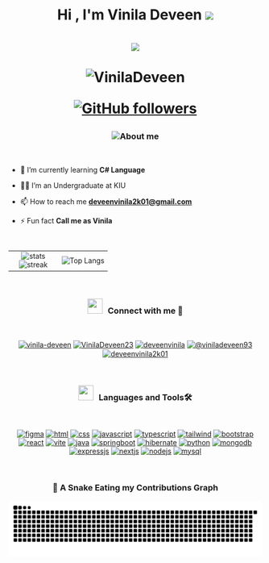 <!--- 👋 Hi, I’m @VinilaDeveen
- 👀 I’m interested in ...
- 🌱 I’m currently learning ...
- 💞️ I’m looking to collaborate on ...
- 📫 How to reach me ...
- 😄 Pronouns: ...
- ⚡ Fun fact: ...

VinilaDeveen/VinilaDeveen is a ✨ special ✨ repository because its `README.md` (this file) appears on your GitHub profile.
You can click the Preview link to take a look at your changes.-->


<h1 align="center"><b>Hi , I'm Vinila Deveen </b><img src="https://media.giphy.com/media/hvRJCLFzcasrR4ia7z/giphy.gif" width="35"></h>

<p align="center">
  <a href="https://github.com/fairyland0926"><img src="https://readme-typing-svg.herokuapp.com/?lines=Web%20Developer...;Full%20Stack%20Developer...;from;Sri%20Lanka;Always%20learning%20new%20tech&font=Pacifico&center=true&width=650&height=120&color=58a6ff&vCenter=true&size=45%22"></a>
</p>
<p align="center"> <img src="https://komarev.com/ghpvc/?username=VinilaDeveen&label=Profile%20views&color=0e75b6&style=flat" alt="VinilaDeveen" /> </p>

[![GitHub followers](https://img.shields.io/github/followers/VinilaDeveen.svg?style=social&label=Followers)](https://github.com/VinilaDeveen?tab=followers)

<h3 align="center" > <img src = "https://github.com/7oSkaaa/7oSkaaa/blob/main/Images/about_me.gif?raw=true" width = 50px>About me</h3>
<br>

- 🌱 I’m currently learning **C# Language**

- 🧑‍🎓 I’m an Undergraduate at KIU

- 📫 How to reach me **deveenvinila2k01@gmail.com**

- ⚡ Fun fact **Call me as Vinila**

<br>
<!--- stats & Trophy (start) -->
<p align="center">
  <!--- stats (start) -->
<table align="center">
<tr border="none">
<td width="50%" align="center">
	
<img src="https://github-readme-stats.vercel.app/api?username=VinilaDeveen&show_icons=true&theme=dark" alt="stats" width="500%" height="50%"/>
<br>
<img src="https://github-readme-streak-stats.herokuapp.com/?user=VinilaDeveen&theme=dark&hide_border=false" alt="streak" width="500%" height="50%"/>
</td>

<td width="50%" align="center">

<img src="https://github-readme-stats.anuraghazra1.vercel.app/api/top-langs/?username=VinilaDeveen&theme=dark&hide_border=false&no-bg=true&no-frame=true&langs_count=10" alt="Top Langs" width="500%" height="300" />

  
  </td>
</tr>
</table>
<!--- stats (end) -->
<br>

<h3 align="center" > <img src="https://media.giphy.com/media/iY8CRBdQXODJSCERIr/giphy.gif" width="30" height="30" style="margin-right: 10px;">Connect with me 🤝 </h3>

<br>
<p align="center">
<a href="https://linkedin.com/in/vinila-deveen" target="blank"><img align="center" src="https://github.com/Scar1109/skill-icons/blob/main/icons/LinkedIn.svg" alt="vinila-deveen" height="40" width="40" /></a>
<a href="https://www.facebook.com/vinila.deveen" target="blank"><img align="center" src="https://raw.githubusercontent.com/rahuldkjain/github-profile-readme-generator/master/src/images/icons/Social/facebook.svg" alt="VinilaDeveen23" height="40" width="40" /></a>
<a href="https://instagram.com/deveenvinila" target="blank"><img align="center" src="https://github.com/Scar1109/skill-icons/blob/main/icons/Instagram.svg" alt="deveenvinila" height="40" width="40" /></a>
<a href="http://www.youtube.com/@viniladeveen93" target="blank"><img align="center" src="https://raw.githubusercontent.com/rahuldkjain/github-profile-readme-generator/master/src/images/icons/Social/youtube.svg" alt="@viniladeveen93" height="40" width="40" /></a>
<a href="https://www.hackerrank.com/deveenvinila2k01" target="blank"><img align="center" src="https://raw.githubusercontent.com/rahuldkjain/github-profile-readme-generator/master/src/images/icons/Social/hackerrank.svg" alt="deveenvinila2k01" height="40" width="40" /></a>
</p>
<br>

<h3 align="center" > <img src="https://media.giphy.com/media/iY8CRBdQXODJSCERIr/giphy.gif" width="30" height="30" style="margin-right: 10px;">Languages and Tools🛠️</h3>

<br>
<p align="center">
  <a href="" target="_blank" rel="noreferrer"><img src="https://github.com/Scar1109/skill-icons/blob/main/icons/Figma-Dark.svg" alt="figma" width="40" height="40"/></a> 
  <a href="" target="_blank" rel="noreferrer"><img src="https://github.com/Scar1109/skill-icons/blob/main/icons/HTML.svg" alt="html" width="40" height="40"/></a> 
  <a href="" target="_blank" rel="noreferrer"><img src="https://github.com/Scar1109/skill-icons/blob/main/icons/CSS.svg" alt="css" width="40" height="40"/></a> 
  <a href="" target="_blank" rel="noreferrer"><img src="https://github.com/Scar1109/skill-icons/blob/main/icons/JavaScript.svg" alt="javascript" width="40" height="40"/></a> 
  <a href="" target="_blank" rel="noreferrer"><img src="https://github.com/Scar1109/skill-icons/blob/main/icons/TypeScript.svg" alt="typescript" width="40" height="40"/></a> 
  <a href="" target="_blank" rel="noreferrer"><img src="https://github.com/Scar1109/skill-icons/blob/main/icons/TailwindCSS-Dark.svg" alt="tailwind" width="40" height="40"/></a> 
  <a href="" target="_blank" rel="noreferrer"><img src="https://github.com/Scar1109/skill-icons/blob/main/icons/Bootstrap.svg" alt="bootstrap" width="40" height="40"/></a> 
  <a href="" target="_blank" rel="noreferrer"><img src="https://github.com/Scar1109/skill-icons/blob/main/icons/React-Dark.svg" alt="react" width="40" height="40"/></a> 
  <a href="" target="_blank" rel="noreferrer"><img src="https://github.com/Scar1109/skill-icons/blob/main/icons/Vite-Dark.svg" alt="vite" width="40" height="40"/></a> 
  <a href="" target="_blank" rel="noreferrer"><img src="https://github.com/Scar1109/skill-icons/blob/main/icons/Java-Dark.svg" alt="java" width="40" height="40"/></a> 
  <a href="" target="_blank" rel="noreferrer"><img src="https://github.com/Scar1109/skill-icons/blob/main/icons/Spring-Dark.svg" alt="springboot" width="40" height="40"/></a> 
  <a href="" target="_blank" rel="noreferrer"><img src="https://github.com/Scar1109/skill-icons/blob/main/icons/Hibernate-Dark.svg" alt="hibernate" width="40" height="40"/></a> 
  <a href="" target="_blank" rel="noreferrer"><img src="https://github.com/Scar1109/skill-icons/blob/main/icons/Python-Dark.svg" alt="python" width="40" height="40"/></a> 
  <a href="" target="_blank" rel="noreferrer"><img src="https://github.com/Scar1109/skill-icons/blob/main/icons/MongoDB.svg" alt="mongodb" width="40" height="40"/></a> 
  <a href="" target="_blank" rel="noreferrer"><img src="https://github.com/Scar1109/skill-icons/blob/main/icons/ExpressJS-Dark.svg" alt="expressjs" width="40" height="40"/></a> 
  <a href="" target="_blank" rel="noreferrer"><img src="https://github.com/Scar1109/skill-icons/blob/main/icons/NextJS-Dark.svg" alt="nextjs" width="40" height="40"/></a> 
  <a href="" target="_blank" rel="noreferrer"><img src="https://github.com/Scar1109/skill-icons/blob/main/icons/NodeJS-Dark.svg" alt="nodejs" width="40" height="40"/></a> 
  <a href="" target="_blank" rel="noreferrer"><img src="https://github.com/Scar1109/skill-icons/blob/main/icons/MySQL-Dark.svg" alt="mysql" width="40" height="40"/></a> 
</p>
</br>
	
<h3 align='center'>🐍 A Snake Eating my Contributions Graph</h3>
	
<p align = "center">
	<img src = "https://github.com/7oSkaaa/7oSkaaa/blob/output/github-contribution-grid-snake.svg?" alt = "Snake Game"/>
</p>

